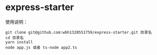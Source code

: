 # express-starter
使用说明：
```
git clone git@github.com:wbh1328551759/express-starter.git 目录名
cd 目录名
yarn install
node app.js 或者 ts-node app2.ts
```
